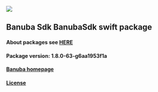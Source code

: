 [![](https://www.banuba.com/hubfs/Banuba_November2018/Images/Banuba%20SDK.png)](https://docs.banuba.com/face-ar-sdk-v1/ios/ios_overview)

## Banuba Sdk BanubaSdk swift package

#### About packages see [HERE](https://docs.banuba.com/face-ar-sdk-v1/ios/ios_packages)

#### Package version: **1.8.0-63-g6aa1953f1a**

#### **[Banuba homepage](https://banuba.com)**

#### **[License](https://www.banuba.com/terms)**
